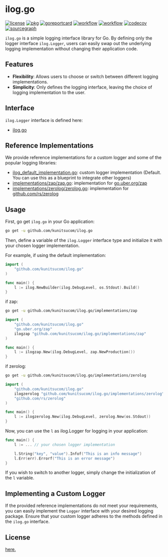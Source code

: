 # ilog.go

[![license](https://img.shields.io/github/license/kunitsucom/ilog.go)](LICENSE)
[![pkg](https://pkg.go.dev/badge/github.com/kunitsucom/ilog.go)](https://pkg.go.dev/github.com/kunitsucom/ilog.go)
[![goreportcard](https://goreportcard.com/badge/github.com/kunitsucom/ilog.go)](https://goreportcard.com/report/github.com/kunitsucom/ilog.go)
[![workflow](https://github.com/kunitsucom/ilog.go/workflows/go-lint/badge.svg)](https://github.com/kunitsucom/ilog.go/tree/main)
[![workflow](https://github.com/kunitsucom/ilog.go/workflows/go-test/badge.svg)](https://github.com/kunitsucom/ilog.go/tree/main)
[![codecov](https://codecov.io/gh/kunitsucom/ilog.go/branch/main/graph/badge.svg?token=4UML9FB7BX)](https://codecov.io/gh/kunitsucom/ilog.go)
[![sourcegraph](https://sourcegraph.com/github.com/kunitsucom/ilog.go/-/badge.svg)](https://sourcegraph.com/github.com/kunitsucom/ilog.go)

`ilog.go` is a simple logging interface library for Go. By defining only the logger interface `ilog.Logger`, users can easily swap out the underlying logging implementation without changing their application code.

## Features

- **Flexibility**: Allows users to choose or switch between different logging implementations.
- **Simplicity**: Only defines the logging interface, leaving the choice of logging implementation to the user.

## Interface

`ilog.Logger` interface is defined here:

- [ilog.go](ilog.go)

## Reference Implementations

We provide reference implementations for a custom logger and some of the popular logging libraries:

- [ilog_default_implementation.go](ilog_default_implementation.go): custom logger implementation (Default. You can use this as a blueprint to integrate other loggers)
- [implementations/zap/zap.go](implementations/zap/zap.go): implementation for [go.uber.org/zap](https://github.com/uber-go/zap)
- [implementations/zerolog/zerolog.go](implementations/zerolog/zerolog.go): implementation for [github.com/rs/zerolog](https://github.com/rs/zerolog)

## Usage

First, go get `ilog.go` in your Go application:

```bash
go get -u github.com/kunitsucom/ilog.go
```

Then, define a variable of the `ilog.Logger` interface type and initialize it with your chosen logger implementation.

 For example, if using the default implementation:

```go
import (
    "github.com/kunitsucom/ilog.go"
)

func main() {
    l := ilog.NewBuilder(ilog.DebugLevel, os.Stdout).Build()
}
```

if zap:

```bash
go get -u github.com/kunitsucom/ilog.go/implementations/zap
```

```go
import (
    "github.com/kunitsucom/ilog.go"
    "go.uber.org/zap"
    ilogzap "github.com/kunitsucom/ilog.go/implementations/zap"
)

func main() {
    l := ilogzap.New(ilog.DebugLevel, zap.NewProduction())
}
```

if zerolog:

```bash
go get -u github.com/kunitsucom/ilog.go/implementations/zerolog
```

```go
import (
    "github.com/kunitsucom/ilog.go"
    ilogzerolog "github.com/kunitsucom/ilog.go/implementations/zerolog"
    "github.com/rs/zerolog"
)

func main() {
    l := ilogzerolog.New(ilog.DebugLevel, zerolog.New(os.Stdout))
}
```

Now, you can use the `l` as ilog.Logger for logging in your application:

```go
func main() {
    l := ... // your chosen logger implementation

    l.String("key", "value").Infof("This is an info message")
    l.Err(err).Errorf("This is an error message")
}
```

If you wish to switch to another logger, simply change the initialization of the `l` variable.

## Implementing a Custom Logger

If the provided reference implementations do not meet your requirements, you can easily implement the `Logger` interface with your desired logging package. Ensure that your custom logger adheres to the methods defined in the `ilog.go` interface.

## License

[here.](LICENSE)
